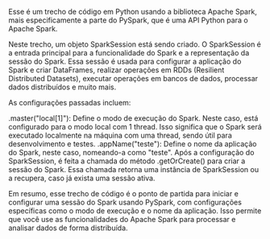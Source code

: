 Esse é um trecho de código em Python usando a biblioteca Apache Spark, mais especificamente a parte do PySpark, que é uma API Python para o Apache Spark.

Neste trecho, um objeto SparkSession está sendo criado. O SparkSession é a entrada principal para a funcionalidade do Spark e a representação da sessão do Spark. Essa sessão é usada para configurar a aplicação do Spark e criar DataFrames, realizar operações em RDDs (Resilient Distributed Datasets), executar operações em bancos de dados, processar dados distribuídos e muito mais.

As configurações passadas incluem:

.master("local[1]"): Define o modo de execução do Spark. Neste caso, está configurado para o modo local com 1 thread. Isso significa que o Spark será executado localmente na máquina com uma thread, sendo útil para desenvolvimento e testes.
.appName("teste"): Define o nome da aplicação do Spark, neste caso, nomeando-a como "teste".
Após a configuração do SparkSession, é feita a chamada do método .getOrCreate() para criar a sessão do Spark. Essa chamada retorna uma instância de SparkSession ou a recupera, caso já exista uma sessão ativa.

Em resumo, esse trecho de código é o ponto de partida para iniciar e configurar uma sessão do Spark usando PySpark, com configurações específicas como o modo de execução e o nome da aplicação. Isso permite que você use as funcionalidades do Apache Spark para processar e analisar dados de forma distribuída.